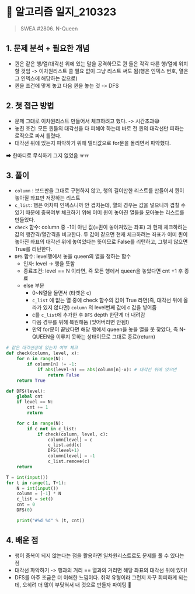 # 📝 알고리즘 일지_210323

> SWEA #2806. N-Queen

## 1. 문제 분석 + 필요한 개념

- 퀸은 같은 행/열/대각선 위에 있는 말을 공격하므로 퀸 들은 각각 다른 행/열에 위치할 것임 -> 이차원리스트 쓸 필요 없이 그냥 리스트 써도 됨(행은 인덱스 번호, 열은 그 인덱스에 해당하는 값으로)
- 퀸을 조건에 맞게 놓고 다음 퀸을 놓는 것 -> DFS



## 2. 첫 접근 방법

- 문제 그대로 이차원리스트 만들어서 체크하려고 했다. -> 시간초과😅
- 놓친 조건: 모든 퀸들의 대각선을 다 피해야 하는데 바로 전 퀸의 대각선만 피하는 로직으로 짜서 틀렸다.
- 대각선 위에 있는지 파악하기 위해 델타값으로 for문을 돌리면서 파악했다.

➡ 한마디로 무식하기 그지 없었음 ㅠㅠ



## 3. 풀이

-  `column` : 보드판을 그대로 구현하지 않고, 행의 길이만한 리스트를 만들어서 퀸이 놓아질 좌표만 저장하는 리스트
- `c_list`: 행은 어차피 인덱스니까 안 겹치는데, 열의 경우는 값을 넣으니까 겹칠 수 있기 때문에 중복여부 체크하기 위해 이미 퀸이 놓아진 열들을 모아놓는 리스트를 만들었다.
- `check` 함수: column 중 -1이 아닌 값(=퀸이 놓아져있는 좌표) 과 현재 체크하려는 값의 행간격/열간격을 비교한다. 두 값이 같으면 현재 체크하려는 좌표가 이미 퀸이 놓아진 좌표의 대각선 위에 놓여있다는 뜻이므로 False를 리턴하고, 그렇지 않으면 True를 리턴한다.
- `DFS` 함수: level행에서 놓을 queen의 열을 정하는 함수
  - 인자: level -> 행을 뜻함
  - 종료조건: level == N 이라면, 즉 모든 행에서 queen을 놓았다면 cnt +1 후 종료
  - else 부분
    - 0~N열을 돌면서 (타겟은 c)
    - `c_list` 에 없는 열 중에 check 함수의 값이 True 라면(즉, 대각선 위에 올라가 있지 않다면) `column` 의 level번째 값에 c 값을 넣어줌
    - c를 `c_list`에 추가한 후 `DFS` depth 한단계 더 내려감
    - 다음 경우를 위해 복원해둠 (잊어버리면 안됨!)
    - 만약 for문이 끝났다면 해당 행에서 queen을 놓을 열을 못 찾았다, 즉 N-QUEEN을 이루지 못하는 상태이므로 그대로 종료(return)

```python
# 같은 대각선상에 있는지 여부 체크
def check(column, level, x):
    for n in range(N):
        if column[n] != -1:
            if abs(level-n) == abs(column[n]-x): # 대각선 위에 있으면
                return False
    return True

def DFS(level):
    global cnt
    if level == N:
        cnt += 1
        return

    for c in range(N):
        if c not in c_list:
            if check(column, level, c):
                column[level] = c
                c_list.add(c)
                DFS(level+1)
                column[level] = -1
                c_list.remove(c)
    return

T = int(input())
for t in range(1, T+1):
    N = int(input())
    column = [-1] * N
    c_list = set()
    cnt = 0
    DFS(0)

    print("#%d %d" % (t, cnt))
```



## 4. 배운 점

- 행이 중복이 되지 않는다는 점을 활용하면 일차원리스트로도 문제를 풀 수 있다는 점
- 대각선 파악하기 -> 행과의 거리 == 열과의 거리면 해당 좌표의 대각선 위에 있다!
- DFS를 아주 조금은 더 이해한 느낌이다. 취약 유형이라 그런지 자꾸 회피하게 되는데, 오히려 더 많이 부딪혀서 내 것으로 만들자 파이팅 💪